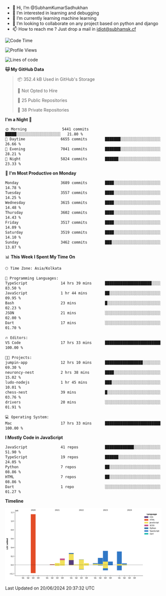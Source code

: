 - 👋 Hi, I’m @SubhamKumarSadhukhan
- 👀 I’m interested in learning and debugging
- 🌱 I’m currently learning machine learning
- 💞️ I’m looking to collaborate on any project based on python and django
- 📫 How to reach me ?
      Just drop a mail in idiot@subhamsk.cf

<!---
SubhamKumarSadhukhan/SubhamKumarSadhukhan is a ✨ special ✨ repository because its `README.md` (this file) appears on your GitHub profile.
You can click the Preview link to take a look at your changes.
--->


<!--START_SECTION:waka-->
![Code Time](http://img.shields.io/badge/Code%20Time-2%2C252%20hrs%208%20mins-blue)

![Profile Views](http://img.shields.io/badge/Profile%20Views-3-blue)

![Lines of code](https://img.shields.io/badge/From%20Hello%20World%20I%27ve%20Written-2.7%20million%20lines%20of%20code-blue)

**🐱 My GitHub Data** 

> 📦 352.4 kB Used in GitHub's Storage 
 > 
> 🚫 Not Opted to Hire
 > 
> 📜 25 Public Repositories 
 > 
> 🔑 38 Private Repositories 
 > 
**I'm a Night 🦉** 

```text
🌞 Morning                5441 commits        █████░░░░░░░░░░░░░░░░░░░░   21.80 % 
🌆 Daytime                6655 commits        ███████░░░░░░░░░░░░░░░░░░   26.66 % 
🌃 Evening                7041 commits        ███████░░░░░░░░░░░░░░░░░░   28.21 % 
🌙 Night                  5824 commits        ██████░░░░░░░░░░░░░░░░░░░   23.33 % 
```
📅 **I'm Most Productive on Monday** 

```text
Monday                   3689 commits        ████░░░░░░░░░░░░░░░░░░░░░   14.78 % 
Tuesday                  3557 commits        ████░░░░░░░░░░░░░░░░░░░░░   14.25 % 
Wednesday                3615 commits        ████░░░░░░░░░░░░░░░░░░░░░   14.48 % 
Thursday                 3602 commits        ████░░░░░░░░░░░░░░░░░░░░░   14.43 % 
Friday                   3517 commits        ████░░░░░░░░░░░░░░░░░░░░░   14.09 % 
Saturday                 3519 commits        ████░░░░░░░░░░░░░░░░░░░░░   14.10 % 
Sunday                   3462 commits        ███░░░░░░░░░░░░░░░░░░░░░░   13.87 % 
```


📊 **This Week I Spent My Time On** 

```text
🕑︎ Time Zone: Asia/Kolkata

💬 Programming Languages: 
TypeScript               14 hrs 39 mins      █████████████████████░░░░   83.50 % 
JavaScript               1 hr 44 mins        ██░░░░░░░░░░░░░░░░░░░░░░░   09.95 % 
Bash                     23 mins             █░░░░░░░░░░░░░░░░░░░░░░░░   02.23 % 
JSON                     21 mins             ░░░░░░░░░░░░░░░░░░░░░░░░░   02.00 % 
Dart                     17 mins             ░░░░░░░░░░░░░░░░░░░░░░░░░   01.70 % 

🔥 Editors: 
VS Code                  17 hrs 33 mins      █████████████████████████   100.00 % 

🐱‍💻 Projects: 
jumpin-app               12 hrs 10 mins      █████████████████░░░░░░░░   69.30 % 
neuroncy-nest            2 hrs 38 mins       ████░░░░░░░░░░░░░░░░░░░░░   15.02 % 
ludo-nodejs              1 hr 45 mins        ███░░░░░░░░░░░░░░░░░░░░░░   10.01 % 
chess-nest               39 mins             █░░░░░░░░░░░░░░░░░░░░░░░░   03.76 % 
drivers                  20 mins             ░░░░░░░░░░░░░░░░░░░░░░░░░   01.91 % 

💻 Operating System: 
Mac                      17 hrs 33 mins      █████████████████████████   100.00 % 
```

**I Mostly Code in JavaScript** 

```text
JavaScript               41 repos            █████████████░░░░░░░░░░░░   51.90 % 
TypeScript               19 repos            ██████░░░░░░░░░░░░░░░░░░░   24.05 % 
Python                   7 repos             ██░░░░░░░░░░░░░░░░░░░░░░░   08.86 % 
HTML                     7 repos             ██░░░░░░░░░░░░░░░░░░░░░░░   08.86 % 
Dart                     1 repo              ░░░░░░░░░░░░░░░░░░░░░░░░░   01.27 % 
```



**Timeline**

![Lines of Code chart](https://raw.githubusercontent.com/SubhamKumarSadhukhan/SubhamKumarSadhukhan/main/assets/bar_graph.png)


 Last Updated on 20/06/2024 20:37:32 UTC
<!--END_SECTION:waka-->
